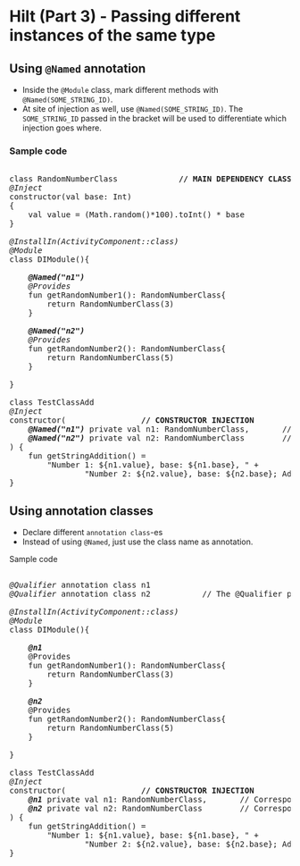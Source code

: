 # Hilt (Part 3) - Passing different instances of the same type

## Using `@Named` annotation

- Inside the `@Module` class, mark different methods with `@Named(SOME_STRING_ID)`.
- At site of injection as well, use `@Named(SOME_STRING_ID)`. The `SOME_STRING_ID` passed in the bracket will be used to differentiate which injection goes where.

### Sample code
<pre>

class RandomNumberClass             <b>// MAIN DEPENDENCY CLASS TO INJECT</b>
<i>@Inject</i>
constructor(val base: Int)
{
    val value = (Math.random()*100).toInt() * base
}

<i>@InstallIn(ActivityComponent::class)</i>
<i>@Module</i>
class DIModule(){

    <i><b>@Named("n1")</i></b>
    <i>@Provides</i>
    fun getRandomNumber1(): RandomNumberClass{
        return RandomNumberClass(3)
    }

    <i><b>@Named("n2")</i></b>
    <i>@Provides</i>
    fun getRandomNumber2(): RandomNumberClass{
        return RandomNumberClass(5)
    }

}

class TestClassAdd
<i>@Inject</i>
constructor(                <b>// CONSTRUCTOR INJECTION</b>
    <b><i>@Named("n1")</i></b> private val n1: RandomNumberClass,       // Corresponds to RandomNumberClass(3)
    <b><i>@Named("n2")</i></b> private val n2: RandomNumberClass        // Corresponds to RandomNumberClass(5)
) {
    fun getStringAddition() =
        "Number 1: ${n1.value}, base: ${n1.base}, " +
                "Number 2: ${n2.value}, base: ${n2.base}; Addition: ${n1.value + n2.value}"
}
</pre>

## Using annotation classes

- Declare different `annotation class`-es
- Instead of using `@Named`, just use the class name as annotation.

Sample code
<pre>

<i>@Qualifier</i> annotation class n1
<i>@Qualifier</i> annotation class n2           // The @Qualifier part may be optional

<i>@InstallIn(ActivityComponent::class)</i>
<i>@Module</i>
class DIModule(){

    <b><i>@n1</i></b>
    @Provides
    fun getRandomNumber1(): RandomNumberClass{
        return RandomNumberClass(3)
    }

    <b><i>@n2</i></b>
    @Provides
    fun getRandomNumber2(): RandomNumberClass{
        return RandomNumberClass(5)
    }

}

class TestClassAdd
<i>@Inject</i>
constructor(                <b>// CONSTRUCTOR INJECTION</b>
    <b><i>@n1</i></b> private val n1: RandomNumberClass,       // Corresponds to RandomNumberClass(3)
    <b><i>@n2</i></b> private val n2: RandomNumberClass        // Corresponds to RandomNumberClass(5)
) {
    fun getStringAddition() =
        "Number 1: ${n1.value}, base: ${n1.base}, " +
                "Number 2: ${n2.value}, base: ${n2.base}; Addition: ${n1.value + n2.value}"
}
</pre>
